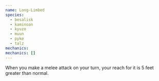 ```yaml
---
name: Long-Limbed
species:
  - besalisk
  - kaminoan
  - kyuzo
  - muun
  - pyke
  - talz
mechanics:
mechanics: []
---
```

When you make a melee attack on your turn, your reach for it is 5 feet greater than normal.
